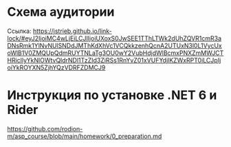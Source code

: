 # Схема аудитории
Ссылка: https://jstrieb.github.io/link-lock/#eyJ2IjoiMC4wLjEiLCJlIjoiUXoxS0JwSEE1TThLTWk2dUhZQVR1cmR3aDNsRmk1YlNvNUlSNDdJMThKdXhVc1VCQkkzenhQcnA2UTUxN3l0L1VycUxoWlB1V0ZMQUpQdmRUYTNLaTg3OU0wY2VubHdjdWlBcmxPNXZmMWJCTHRicllyYkNlOWtvQldrNDl1TzZId3ZiRSs1RnYvZ01xVUFYdjlKZWxRPT0iLCJpIjoiYkROYXN5ZjhYQzVDRFZDMCJ9

# Инструкция по установке .NET 6 и Rider
https://github.com/rodion-m/asp_course/blob/main/homework/0_preparation.md
